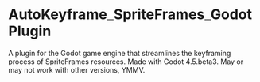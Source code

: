 # AutoKeyframe_SpriteFrames_GodotPlugin
A plugin for the Godot game engine that streamlines the keyframing process of SpriteFrames resources. Made with Godot 4.5.beta3. May or may not work with other versions, YMMV.
